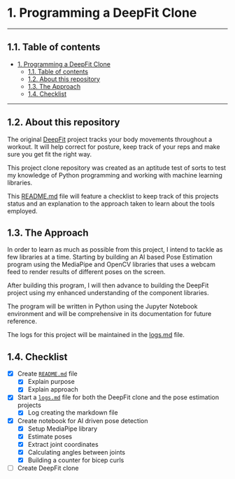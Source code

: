 # 1. Programming a DeepFit Clone

---

## 1.1. Table of contents
- [1. Programming a DeepFit Clone](#1-programming-a-deepfit-clone)
  - [1.1. Table of contents](#11-table-of-contents)
  - [1.2. About this repository](#12-about-this-repository)
  - [1.3. The Approach](#13-the-approach)
  - [1.4. Checklist](#14-checklist)

---

## 1.2. About this repository
The original [DeepFit](https://github.com/namanarora42/DeepFit) project tracks your body movements throughout a workout. It will help correct for posture, keep track of your reps and make sure you get fit the right way. 

This project clone repository was created as an aptitude test of sorts to test my knowledge of Python programming and working with machine learning libraries.

This [README.md](/README.md) file will feature a checklist to keep track of this projects status and an explanation to the approach taken to learn about the tools employed.

## 1.3. The Approach
In order to learn as much as possible from this project, I intend to tackle as few libraries at a time. Starting by building an AI based Pose Estimation program using the MediaPipe and OpenCV libraries that uses a webcam feed to render results of different poses on the screen. 

After building this program, I will then advance to building the DeepFit project using my enhanced understanding of the component libraries. 

The program will be written in Python using the Jupyter Notebook environment and will be comprehensive in its documentation for future reference. 

The logs for this project will be maintained in the [logs.md](logs.md) file. 

## 1.4. Checklist
- [X] Create [`README.md`](/README.md) file
  - [X] Explain purpose
  - [X] Explain approach
- [X] Start a [`logs.md`](logs.md) file for both the DeepFit clone and the pose estimation projects
  - [X] Log creating the markdown file
- [X] Create notebook for AI driven pose detection
  - [X] Setup MediaPipe library
  - [X] Estimate poses
  - [X] Extract joint coordinates
  - [X] Calculating angles between joints
  - [X] Building a counter for bicep curls
- [ ] Create DeepFit clone